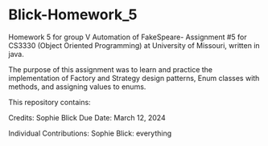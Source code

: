 # Blick-Homework_5
Homework 5 for group V Automation of FakeSpeare- Assignment #5 for CS3330 (Object Oriented Programming) at University of Missouri, written in java.

The purpose of this assignment was to learn and practice the implementation of Factory and Strategy design patterns, Enum classes with methods, and assigning values to enums.

This repository contains:

Credits: Sophie Blick
Due Date: March 12, 2024

Individual Contributions: Sophie Blick: everything
